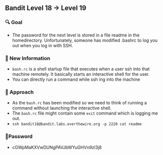 ## Bandit Level 18 → Level 19

### 🔍 Goal

- The password for the next level is stored in a file readme in the homedirectory. Unfortunately, someone has modified .bashrc to log you out when you log in with SSH.

### 🔬 New Information
- `bash.rc` is a shell startup file that executes when a user ssh into that machine remotely. It basically starts an interactive shell for the user.
- You can directly run a command while ssh ing into the machine

### 🧭 Approach
- As the `bash.rc` has been modified so we need to think of running a command without launching the interactive shell.
- The `bash.rc` file might contain some `exit` command which is logging me out.
- `ssh bandit18@bandit.labs.overthewire.org -p 2220 cat readme`

### 🔑Password
- cGWpMaKXVwDUNgPAVJbWYuGHVn9zl3j8
